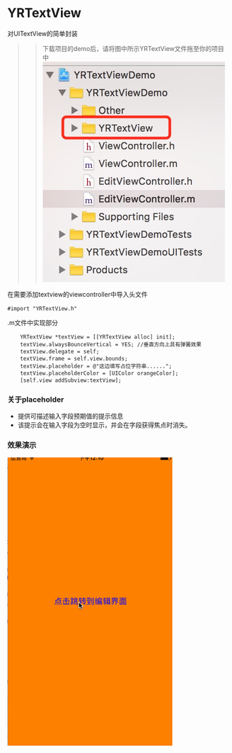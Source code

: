 YRTextView
===
对UITextView的简单封装

>>下载项目的demo后，请将图中所示YRTextView文件拖至你的项目中
![github](https://github.com/yoriWang/ImageSources/raw/master/Images/projectImg.png)

在需要添加textview的viewcontroller中导入头文件
```objc
#import "YRTextView.h"
```
.m文件中实现部分
```objc
    YRTextView *textView = [[YRTextView alloc] init];
    textView.alwaysBounceVertical = YES; //垂直方向上具有弹簧效果
    textView.delegate = self;
    textView.frame = self.view.bounds;
    textView.placeholder = @"这边填写占位字符串......";
    textView.placeholderColor = [UIColor orangeColor];
    [self.view addSubview:textView];
```

### 关于placeholder
* 提供可描述输入字段预期值的提示信息
* 该提示会在输入字段为空时显示，并会在字段获得焦点时消失。

### 效果演示
![github](https://github.com/yoriWang/ImageSources/raw/master/Images/yrtextview.gif)



